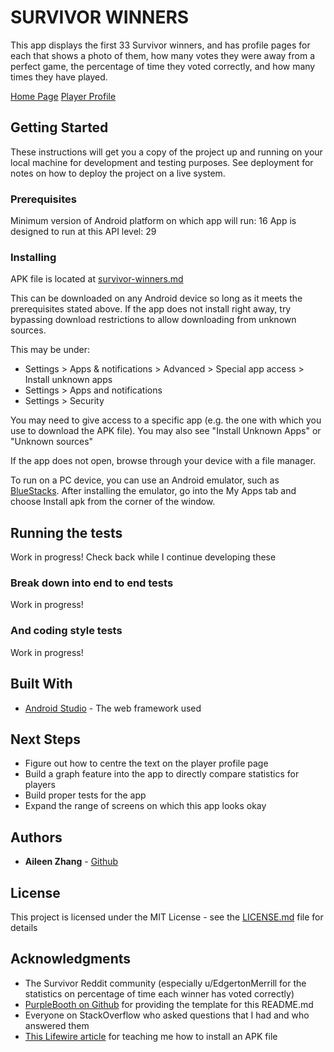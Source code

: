 # SURVIVOR WINNERS

This app displays the first 33 Survivor winners, and has profile pages for each that shows a photo of them, how many votes they were away from a perfect game, the percentage of time they voted correctly, and how many times they have played.

[Home Page](screenshots/home.png)
[Player Profile](screenshots/profile.png)

## Getting Started

These instructions will get you a copy of the project up and running on your local machine for development and testing purposes. See deployment for notes on how to deploy the project on a live system.

### Prerequisites

Minimum version of Android platform on which app will run: 16
App is designed to run at this API level: 29

### Installing

APK file is located at [survivor-winners.md](./app/build/outputs/apk/debug/survivor-winners.apk)

This can be downloaded on any Android device so long as it meets the prerequisites stated above. If the app does not install right away, try bypassing download restrictions to allow downloading from unknown sources.

This may be under:
* Settings > Apps & notifications > Advanced > Special app access > Install unknown apps
* Settings > Apps and notifications
* Settings > Security

You may need to give access to a specific app (e.g. the one with which you use to download the APK file). You may also see "Install Unknown Apps" or "Unknown sources"

If the app does not open, browse through your device with a file manager.



To run on a PC device, you can use an Android emulator, such as [BlueStacks](https://www.bluestacks.com/). After installing the emulator, go into the My Apps tab and choose Install apk from the corner of the window.

## Running the tests

Work in progress! Check back while I continue developing these

### Break down into end to end tests

Work in progress!

### And coding style tests

Work in progress!

## Built With

* [Android Studio](https://developer.android.com/studio) - The web framework used

## Next Steps

* Figure out how to centre the text on the player profile page
* Build a graph feature into the app to directly compare statistics for players
* Build proper tests for the app
* Expand the range of screens on which this app looks okay

## Authors

* **Aileen Zhang** - [Github](https://github.com/aileenrzhang)

## License

This project is licensed under the MIT License - see the [LICENSE.md](LICENSE.md) file for details

## Acknowledgments

* The Survivor Reddit community (especially u/EdgertonMerrill for the statistics on percentage of time each winner has voted correctly)
* [PurpleBooth on Github](https://gist.github.com/PurpleBooth) for providing the template for this README.md
* Everyone on StackOverflow who asked questions that I had and who answered them
* [This Lifewire article](https://www.lifewire.com/apk-file-4152929) for teaching me how to install an APK file

